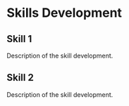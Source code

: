 # Skills Development

## Skill 1

Description of the skill development.

## Skill 2

Description of the skill development.